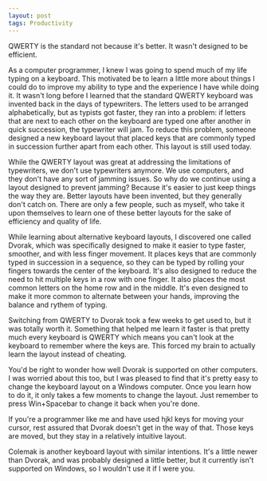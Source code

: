 ```yaml
---
layout: post
tags: Productivity
---
```


QWERTY is the standard not because it's better. It wasn't designed to be efficient.

As a computer programmer, I knew I was going to spend much of my life typing on a keyboard. This motivated be to learn a little more about things I could do to improve my ability to type and the experience I have while doing it. It wasn't long before I learned that the standard QWERTY keyboard was invented back in the days of typewriters. The letters used to be arranged alphabetically, but as typists got faster, they ran into a problem: if letters that are next to each other on the keyboard are typed one after another in quick succession, the typewriter will jam. To reduce this problem, someone designed a new keyboard layout that placed keys that are commonly typed in succession further apart from each other. This layout is still used today.

While the QWERTY layout was great at addressing the limitations of typewriters, we don't use typewriters anymore. We use computers, and they don't have any sort of jamming issues. So why do we continue using a layout designed to prevent jamming? Because it's easier to just keep things the way they are. Better layouts have been invented, but they generally don't catch on. There are only a few people, such as myself, who take it upon themselves to learn one of these better layouts for the sake of efficiency and quality of life.

While learning about alternative keyboard layouts, I discovered one called Dvorak, which was specifically designed to make it easier to type faster, smoother, and with less finger movement. It places keys that are commonly typed in succession in a sequence, so they can be typed by rolling your fingers towards the center of the keyboard. It's also designed to reduce the need to hit multiple keys in a row with one finger. It also places the most common letters on the home row and in the middle. It's even designed to make it more common to alternate between your hands, improving the balance and rythem of typing.

Switching from QWERTY to Dvorak took a few weeks to get used to, but it was totally worth it. Something that helped me learn it faster is that pretty much every keyboard is QWERTY which means you can't look at the keyboard to remember where the keys are. This forced my brain to actually learn the layout instead of cheating.

You'd be right to wonder how well Dvorak is supported on other computers. I was worried about this too, but I was pleased to find that it's pretty easy to change the keyboard layout on a Windows computer. Once you learn how to do it, it only takes a few moments to change the layout. Just remember to press Win+Spacebar to change it back when you're done.

If you're a programmer like me and have used hjkl keys for moving your cursor, rest assured that Dvorak doesn't get in the way of that. Those keys are moved, but they stay in a relatively intuitive layout.

Colemak is another keyboard layout with similar intentions. It's a little newer than Dvorak, and was probably designed a little better, but it currently isn't supported on Windows, so I wouldn't use it if I were you.
